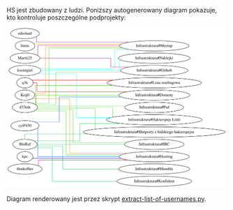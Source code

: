 HS jest zbudowany z ludzi. Poniższy autogenerowany diagram pokazuje, kto kontroluje poszczególne podprojekty:

![kto co kontroluje - diagram](https://raw.githubusercontent.com/hakierspejs/wiki/master/media-w-wiki/kto-co-kontroluje.svg)

Diagram renderowany jest przez skrypt [extract-list-of-usernames.py](https://github.com/hakierspejs/wiki/blob/master/extract-list-of-usernames.py).